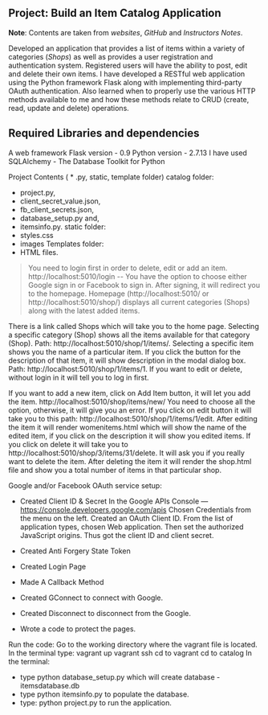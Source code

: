 ## Project: Build an Item Catalog Application 

**Note**: Contents are taken from *websites*, *GitHub* and *Instructors Notes*.

Developed an application that provides a list of items within a variety of categories (*Shops*) as
well as provides a user registration and authentication system. Registered users will have the
ability to post, edit and delete their own items. I have developed a RESTful web application
using the Python framework Flask along with implementing third-party OAuth authentication. 
Also learned when to properly use the various HTTP methods available to me and how these methods relate 
to CRUD (create, read, update and delete) operations.

## Required Libraries and dependencies

A web framework Flask version - 0.9
Python version - 2.7.13
I have used SQLAlchemy - The Database Toolkit for Python

Project Contents ( * .py, static, template folder)
catalog folder:
 * project.py,
 * client_secret_value.json, 
 * fb_client_secrets.json,
 * database_setup.py and,
 * itemsinfo.py.
static folder:
 * styles.css
 * images
Templates folder:
 * HTML files.

>You need to login first in order to delete, edit or add an item. http://localhost:5010/login -- You 
>have the option to choose either Google sign in or Facebook to sign in. After signing, it will redirect 
>you to the homepage. Homepage (http://localhost:5010/ or http://localhost:5010/shop/) displays all 
>current categories (Shops) along with the latest added items.

There is a link called Shops which will take you to the home page. Selecting a specific category (Shop) 
shows all the items available for that category (Shop). Path: http://localhost:5010/shop/1/items/. 
Selecting a specific item shows you the name of a particular item.
If you click the button for the description of that item, it will show description in
the modal dialog box. Path: http://localhost:5010/shop/1/items/1.
If you want to edit or delete, without login in it will tell you to log in first.

If you want to add a new item, click on Add Item button, it will let you add the item. 
http://localhost:5010/shop/items/new/  You need to choose all the option, otherwise,
it will give you an error. 
If you click on edit button it will take you to this path: http://localhost:5010/shop/1/items/1/edit.
After editing the item it will render womenitems.html which will show the name of the edited item,
if you click on the description it will show you edited items.
If you click on delete it will take you to http://localhost:5010/shop/3/items/31/delete.
It will ask you if you really want to delete the item. After deleting the item it will render the shop.html 
file and show you a total number of items in that particular shop.

Google and/or Facebook OAuth service setup:
* Created Client ID & Secret
In the Google APIs Console — https://console.developers.google.com/apis
Chosen Credentials from the menu on the left.
Created an OAuth Client ID.
From the list of application types, chosen Web application.
Then set the authorized JavaScript origins.
Thus got the client ID and client secret.

* Created Anti Forgery State Token
* Created Login Page
* Made A Callback Method
* Created GConnect to connect with Google.
* Created Disconnect to disconnect from the Google.
* Wrote a code to protect the pages.

Run the code:
Go to the working directory where the vagrant file is located.
In the terminal type:
vagrant up
vagrant ssh
cd to vagrant
cd to catalog
In the terminal: 
* type python database_setup.py which will create database - itemsdatabase.db
* type python itemsinfo.py to populate the database.
* type: python project.py to run the application.
